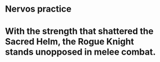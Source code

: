 # Nervos practice
# With the strength that shattered the Sacred Helm, the Rogue Knight stands unopposed in melee combat.
